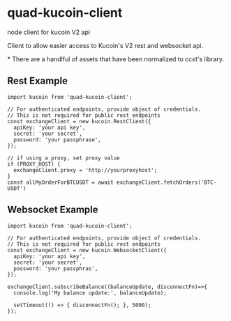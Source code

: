 # quad-kucoin-client
node client for kucoin V2 api


Client to allow easier access to Kucoin's V2 rest and websocket api.

\* There are a handlful of assets that have been normalized to ccxt's library. 

## Rest Example

```
import kucoin from 'quad-kucoin-client';

// For authenticated endpoints, provide object of credentials.  
// This is not required for public rest endpoints
const exchangeClient = new kucoin.RestClient({
  apiKey: 'your api key',
  secret: 'your secret',
  password: 'your passphrase',
});

// if using a proxy, set proxy value
if (PROXY_HOST) {
  exchangeClient.proxy = 'http://yourproxyhost';
}
const allMyOrderForBTCUSDT = await exchangeClient.fetchOrders('BTC-USDT')

```

## Websocket Example

```
import kucoin from 'quad-kucoin-client';

// For authenticated endpoints, provide object of credentials.  
// This is not required for public rest endpoints
const exchangeClient = new kucoin.WebsocketClient({
  apiKey: 'your api key',
  secret: 'your secret',
  password: 'your passphras',
});

exchangeClient.subscribeBalance((balanceUpdate, disconnectFn)=>{
  console.log('My balance update:', balanceUpdate);
  
  setTimeout(() => { disconnectFn(); }, 5000);
});

```
